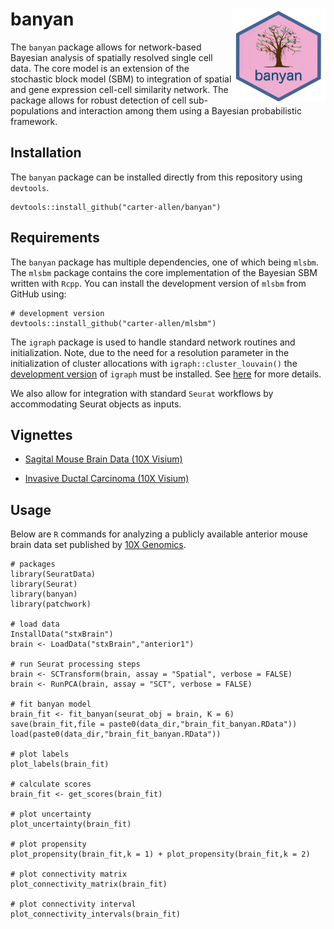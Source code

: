 # banyan <img src="inst/logo/banyan2.png" align="right" width="150" />

The `banyan` package allows for network-based Bayesian analysis of spatially resolved single cell data. The core model is an extension of the stochastic block model (SBM) to integration of spatial and gene expression cell-cell similarity network. The package allows for robust detection of cell sub-populations and interaction among them using a Bayesian probabilistic framework. 

## Installation

The `banyan` package can be installed directly from this repository using `devtools`.

```
devtools::install_github("carter-allen/banyan")
```

## Requirements

The `banyan` package has multiple dependencies, one of which being `mlsbm`. The `mlsbm` package contains the core implementation of the Bayesian SBM written with `Rcpp`. You can install the development version of `mlsbm` from GitHub using:

```
# development version
devtools::install_github("carter-allen/mlsbm")
```

The `igraph` package is used to handle standard network routines and initialization. Note, due to the need for a resolution parameter in the initialization of cluster allocations with `igraph::cluster_louvain()` the [development version](https://carter-allen.github.io/igraph_1.2.5.louvain_resolution.tar.gz) of `igraph` must be installed. See [here](https://github.com/igraph/rigraph/issues/239) for more details.

We also allow for integration with standard `Seurat` workflows by accommodating Seurat objects as inputs.

## Vignettes

- [Sagital Mouse Brain Data (10X Visium)](https://carter-allen.github.io/banyan_stxBrain.html)

- [Invasive Ductal Carcinoma (10X Visium)](https://carter-allen.github.io/banyan_breast_cancer.html)

## Usage

Below are `R` commands for analyzing a publicly available anterior mouse brain data set published by [10X Genomics](https://support.10xgenomics.com/spatial-gene-expression/datasets/1.0.0/V1_Mouse_Brain_Sagittal_Anterior).

```
# packages
library(SeuratData)
library(Seurat)
library(banyan)
library(patchwork)

# load data
InstallData("stxBrain")
brain <- LoadData("stxBrain","anterior1")

# run Seurat processing steps
brain <- SCTransform(brain, assay = "Spatial", verbose = FALSE)
brain <- RunPCA(brain, assay = "SCT", verbose = FALSE)

# fit banyan model
brain_fit <- fit_banyan(seurat_obj = brain, K = 6)
save(brain_fit,file = paste0(data_dir,"brain_fit_banyan.RData"))
load(paste0(data_dir,"brain_fit_banyan.RData"))

# plot labels
plot_labels(brain_fit)

# calculate scores
brain_fit <- get_scores(brain_fit)

# plot uncertainty
plot_uncertainty(brain_fit)

# plot propensity
plot_propensity(brain_fit,k = 1) + plot_propensity(brain_fit,k = 2)

# plot connectivity matrix
plot_connectivity_matrix(brain_fit)

# plot connectivity interval
plot_connectivity_intervals(brain_fit) 
```
